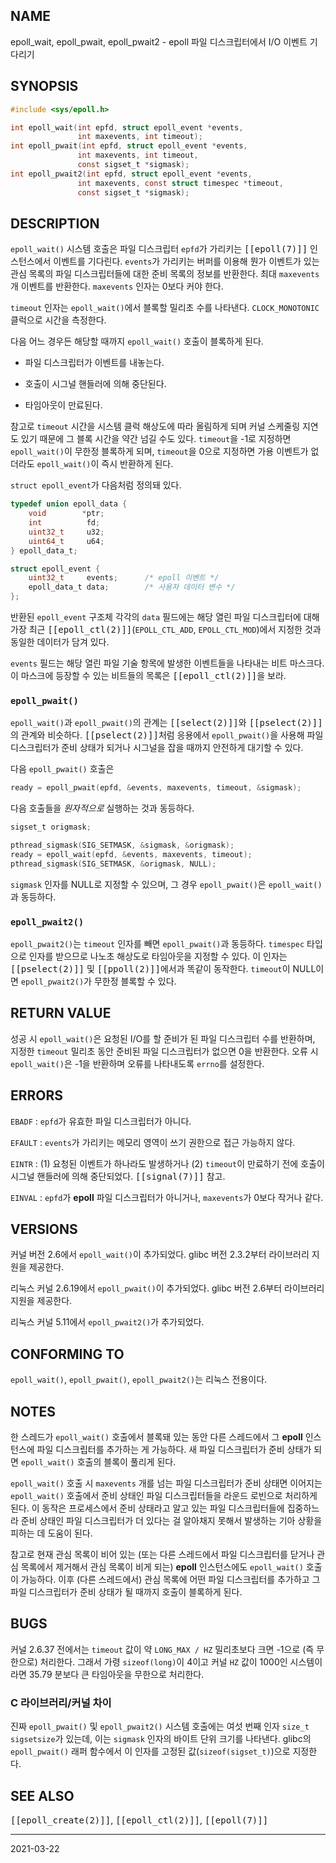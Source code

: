 ## NAME

epoll_wait, epoll_pwait, epoll_pwait2 - epoll 파일 디스크립터에서 I/O 이벤트 기다리기

## SYNOPSIS

```c
#include <sys/epoll.h>

int epoll_wait(int epfd, struct epoll_event *events,
               int maxevents, int timeout);
int epoll_pwait(int epfd, struct epoll_event *events,
               int maxevents, int timeout,
               const sigset_t *sigmask);
int epoll_pwait2(int epfd, struct epoll_event *events,
               int maxevents, const struct timespec *timeout,
               const sigset_t *sigmask);
```

## DESCRIPTION

`epoll_wait()` 시스템 호출은 파일 디스크립터 `epfd`가 가리키는 <tt>[[epoll(7)]]</tt> 인스턴스에서 이벤트를 기다린다. `events`가 가리키는 버퍼를 이용해 뭔가 이벤트가 있는 관심 목록의 파일 디스크립터들에 대한 준비 목록의 정보를 반환한다. 최대 `maxevents` 개 이벤트를 반환한다. `maxevents` 인자는 0보다 커야 한다.

`timeout` 인자는 `epoll_wait()`에서 블록할 밀리초 수를 나타낸다. `CLOCK_MONOTONIC` 클럭으로 시간을 측정한다.

다음 어느 경우든 해당할 때까지 `epoll_wait()` 호출이 블록하게 된다.

* 파일 디스크립터가 이벤트를 내놓는다.

* 호출이 시그널 핸들러에 의해 중단된다.

* 타임아웃이 만료된다.

참고로 `timeout` 시간을 시스템 클럭 해상도에 따라 올림하게 되며 커널 스케줄링 지연도 있기 때문에 그 블록 시간을 약간 넘길 수도 있다. `timeout`을 -1로 지정하면 `epoll_wait()`이 무한정 블록하게 되며, `timeout`을 0으로 지정하면 가용 이벤트가 없더라도 `epoll_wait()`이 즉시 반환하게 된다.

`struct epoll_event`가 다음처럼 정의돼 있다.

```c
typedef union epoll_data {
    void        *ptr;
    int          fd;
    uint32_t     u32;
    uint64_t     u64;
} epoll_data_t;

struct epoll_event {
    uint32_t     events;      /* epoll 이벤트 */
    epoll_data_t data;        /* 사용자 데이터 변수 */
};
```

반환된 `epoll_event` 구조체 각각의 `data` 필드에는 해당 열린 파일 디스크립터에 대해 가장 최근 <tt>[[epoll_ctl(2)]]</tt>(`EPOLL_CTL_ADD`, `EPOLL_CTL_MOD`)에서 지정한 것과 동일한 데이터가 담겨 있다.

`events` 필드는 해당 열린 파일 기술 항목에 발생한 이벤트들을 나타내는 비트 마스크다. 이 마스크에 등장할 수 있는 비트들의 목록은 <tt>[[epoll_ctl(2)]]</tt>을 보라.

### `epoll_pwait()`

`epoll_wait()`과 `epoll_pwait()`의 관계는 <tt>[[select(2)]]</tt>와 <tt>[[pselect(2)]]</tt>의 관계와 비슷하다. <tt>[[pselect(2)]]</tt>처럼 응용에서 `epoll_pwait()`을 사용해 파일 디스크립터가 준비 상태가 되거나 시그널을 잡을 때까지 안전하게 대기할 수 있다.

다음 `epoll_pwait()` 호출은

```c
ready = epoll_pwait(epfd, &events, maxevents, timeout, &sigmask);
```

다음 호출들을 *원자적으로* 실행하는 것과 동등하다.

```c
sigset_t origmask;

pthread_sigmask(SIG_SETMASK, &sigmask, &origmask);
ready = epoll_wait(epfd, &events, maxevents, timeout);
pthread_sigmask(SIG_SETMASK, &origmask, NULL);
```

`sigmask` 인자를 NULL로 지정할 수 있으며, 그 경우 `epoll_pwait()`은 `epoll_wait()`과 동등하다.

### `epoll_pwait2()`

`epoll_pwait2()`는 `timeout` 인자를 빼면 `epoll_pwait()`과 동등하다. `timespec` 타입으로 인자를 받으므로 나노초 해상도로 타임아웃을 지정할 수 있다. 이 인자는 <tt>[[pselect(2)]]</tt> 및 <tt>[[ppoll(2)]]</tt>에서과 똑같이 동작한다. `timeout`이 NULL이면 `epoll_pwait2()`가 무한정 블록할 수 있다.

## RETURN VALUE

성공 시 `epoll_wait()`은 요청된 I/O를 할 준비가 된 파일 디스크립터 수를 반환하며, 지정한 `timeout` 밀리초 동안 준비된 파일 디스크립터가 없으면 0을 반환한다. 오류 시 `epoll_wait()`은 -1을 반환하며 오류를 나타내도록 `errno`를 설정한다.

## ERRORS

`EBADF`
:   `epfd`가 유효한 파일 디스크립터가 아니다.

`EFAULT`
:   `events`가 가리키는 메모리 영역이 쓰기 권한으로 접근 가능하지 않다.

`EINTR`
:   (1) 요청된 이벤트가 하나라도 발생하거나 (2) `timeout`이 만료하기 전에 호출이 시그널 핸들러에 의해 중단되었다. <tt>[[signal(7)]]</tt> 참고.

`EINVAL`
:   `epfd`가 **epoll** 파일 디스크립터가 아니거나, `maxevents`가 0보다 작거나 같다.

## VERSIONS

커널 버전 2.6에서 `epoll_wait()`이 추가되었다. glibc 버전 2.3.2부터 라이브러리 지원을 제공한다.

리눅스 커널 2.6.19에서 `epoll_pwait()`이 추가되었다. glibc 버전 2.6부터 라이브러리 지원을 제공한다.

리눅스 커널 5.11에서 `epoll_pwait2()`가 추가되었다.

## CONFORMING TO

`epoll_wait()`, `epoll_pwait()`, `epoll_pwait2()`는 리눅스 전용이다.

## NOTES

한 스레드가 `epoll_wait()` 호출에서 블록돼 있는 동안 다른 스레드에서 그 **epoll** 인스턴스에 파일 디스크립터를 추가하는 게 가능하다. 새 파일 디스크립터가 준비 상태가 되면 `epoll_wait()` 호출의 블록이 풀리게 된다.

`epoll_wait()` 호출 시 `maxevents` 개를 넘는 파일 디스크립터가 준비 상태면 이어지는 `epoll_wait()` 호출에서 준비 상태인 파일 디스크립터들을 라운드 로빈으로 처리하게 된다. 이 동작은 프로세스에서 준비 상태라고 알고 있는 파일 디스크립터들에 집중하느라 준비 상태인 파일 디스크립터가 더 있다는 걸 알아채지 못해서 발생하는 기아 상황을 피하는 데 도움이 된다.

참고로 현재 관심 목록이 비어 있는 (또는 다른 스레드에서 파일 디스크립터를 닫거나 관심 목록에서 제거해서 관심 목록이 비게 되는) **epoll** 인스턴스에도 `epoll_wait()` 호출이 가능하다. 이후 (다른 스레드에서) 관심 목록에 어떤 파일 디스크립터를 추가하고 그 파일 디스크립터가 준비 상태가 될 때까지 호출이 블록하게 된다.

## BUGS

커널 2.6.37 전에서는 `timeout` 값이 약 `LONG_MAX / HZ` 밀리초보다 크면 -1으로 (즉 무한으로) 처리한다. 그래서 가령 `sizeof(long)`이 4이고 커널 `HZ` 값이 1000인 시스템이라면 35.79 분보다 큰 타임아웃을 무한으로 처리한다.

### C 라이브러리/커널 차이

진짜 `epoll_pwait()` 및 `epoll_pwait2()` 시스템 호출에는 여섯 번째 인자 `size_t sigsetsize`가 있는데, 이는 `sigmask` 인자의 바이트 단위 크기를 나타낸다. glibc의 `epoll_pwait()` 래퍼 함수에서 이 인자를 고정된 값(`sizeof(sigset_t)`)으로 지정한다.

## SEE ALSO

<tt>[[epoll_create(2)]]</tt>, <tt>[[epoll_ctl(2)]]</tt>, <tt>[[epoll(7)]]</tt>

----

2021-03-22
